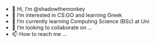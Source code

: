 - 👋 Hi, I’m @shadowthemonkey
- 👀 I’m interested in CS:GO and learning Greek
- 🌱 I’m currently learning Computing Science (BSc) at Uni
- 💞️ I’m looking to collaborate on ...
- 📫 How to reach me ...

<!---
shadowthemonkey/shadowthemonkey is a ✨ special ✨ repository because its `README.md` (this file) appears on your GitHub profile.
You can click the Preview link to take a look at your changes.
--->
